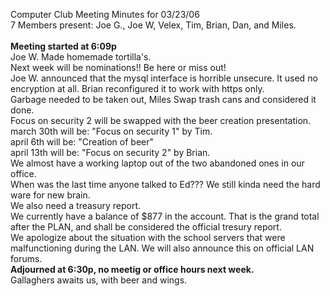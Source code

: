 Computer Club Meeting Minutes for 03/23/06<br>
7 Members present: Joe G., Joe W, Velex, Tim, Brian, Dan, and Miles.<br>
<br>
<b>Meeting started at 6:09p</b><br>
Joe W. Made homemade tortilla's.<br>
Next week will be nominations!! Be here or miss out!<br>
Joe W. announced that the mysql interface is horrible unsecure. It used no
encryption at all.  Brian reconfigured it to work with https only.<br>
Garbage needed to be taken out, Miles Swap trash cans and considered it done.<br>
Focus on security 2 will be swapped with the beer creation presentation.<br>
march 30th will be: "Focus on security 1" by Tim.<br>
april 6th will be: "Creation of beer"<br>
april 13th will be: "Focus on security 2" by Brian.<br>
We almost have a working laptop out of the two abandoned ones in our office.<br>When was the last time anyone talked to Ed???  We still kinda need the hard ware for new brain.<br>
We also need a treasury report.<br>
We currently have a balance of $877 in the account. That is the grand total
after the PLAN, and shall be considered the official tresury report.<br>
We apologize about the situation with the school servers that were malfunctioning during the LAN.  We will also announce this on official LAN forums.<br>
<b>Adjourned at 6:30p, no meetig or office hours next week.</b><br>
Gallaghers awaits us, with beer and wings.<br>
<br>
